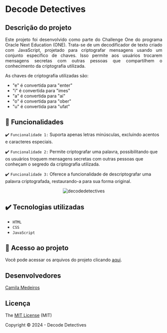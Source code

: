 # Decode Detectives



## Descrição do projeto 

<p align="justify">
  Este projeto foi desenvolvido como parte do Challenge One do programa Oracle Next Education (ONE). Trata-se de um decodificador de texto criado com JavaScript, projetado para criptografar mensagens usando um conjunto específico de chaves. Isso permite aos usuários trocarem mensagens secretas com outras pessoas que compartilhem o conhecimento da criptografia utilizada.

  As chaves de criptografia utilizadas são:
- "e" é convertida para "enter"
- "i" é convertida para "imes"
- "a" é convertida para "ai"
- "o" é convertida para "ober"
- "u" é convertida para "ufat"
</p>

## 🔨 Funcionalidades

:heavy_check_mark: `Funcionalidade 1:` Suporta apenas letras minúsculas, excluindo acentos e caracteres especiais.

:heavy_check_mark: `Funcionalidade 2:` Permite criptografar uma palavra, possibilitando que os usuários troquem mensagens secretas com outras pessoas que conheçam o segredo da criptografia utilizada.

:heavy_check_mark: `Funcionalidade 3:` Oferece a funcionalidade de descriptografar uma palavra criptografada, restaurando-a para sua forma original.


<div align="center">
  
![decodedetectives](https://github.com/medeiroscamila/decode-detectives/assets/139920123/855ca587-fc80-491d-a72d-a622fbb8aa9d)

</div>

## ✔️ Tecnologias utilizadas

- ``HTML``
- ``CSS``
- ``JavaScript``

## 📁 Acesso ao projeto

Você pode acessar os arquivos do projeto clicando [aqui](https://github.com/medeiroscamila/decode-detectives).

## Desenvolvedores

[Camila Medeiros](https://github.com/medeiroscamila)

## Licença 

The [MIT License]() (MIT)

Copyright :copyright: 2024 - Decode Detectives
